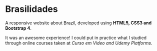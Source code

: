 # Brasilidades

A responsive website about Brazil, developed using **HTML5, CSS3 and Bootstrap 4**.

It was an awesome experience! I could put in practice what I studied through online courses taken at *Curso em Video and Udemy Platforms*.
